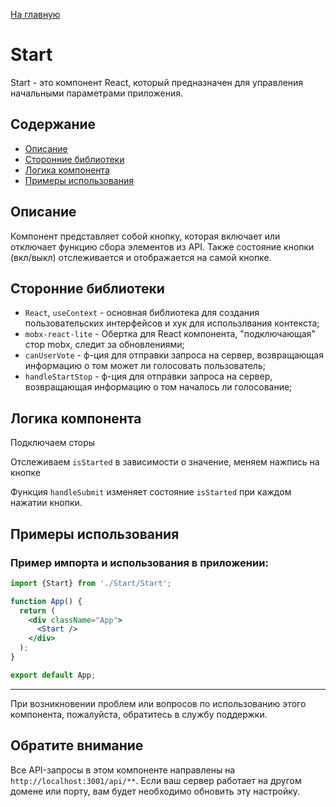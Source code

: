 [На главную](../../../README.md)

# Start

Start - это компонент React, который предназначен для управления начальными параметрами приложения.

## Содержание

- [Описание](#Описание)
- [Сторонние библиотеки](#Сторонние-библиотеки)
- [Логика компонента](#Логика-компонента)
- [Примеры использования](#Примеры-использования)

## Описание

Компонент представляет собой кнопку, которая включает или отключает функцию сбора элементов из API. Также состояние кнопки (вкл/выкл) отслеживается и отображается на самой кнопке.

## Сторонние библиотеки

- `React`, `useContext` - основная библиотека для создания пользовательских интерфейсов и хук для использлвания контекста;
- `mobx-react-lite` - Обертка для React компонента, "подключающая" стор mobx, следит за обновлениями;
- `canUserVote` - ф-ция для отправки запроса на сервер, возвращающая информацию о том может ли голосовать пользователь; 
- `handleStartStop` - ф-ция для отправки запроса на сервер, возвращающая информацию о том началось ли голосование;

## Логика компонента

Подключаем сторы

Отслеживаем `isStarted` в зависимости о значение, меняем нажпись на кнопке

Функция `handleSubmit` изменяет состояние `isStarted` при каждом нажатии кнопки.

## Примеры использования

### Пример импорта и использования в приложении:

```jsx
import {Start} from './Start/Start';

function App() {
  return (
    <div className="App">
      <Start />
    </div>
  );
}

export default App;
```

---

При возникновении проблем или вопросов по использованию этого компонента, пожалуйста, обратитесь в службу поддержки.

## Обратите внимание

Все API-запросы в этом компоненте направлены на `http://localhost:3001/api/**`. Если ваш сервер работает на другом домене или порту, вам будет необходимо обновить эту настройку.
